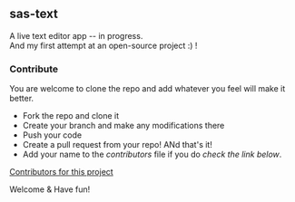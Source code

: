 ## sas-text
A live text editor app -- in progress.  
And my first attempt at an open-source project :) !  
### Contribute
You are welcome to clone the repo and add whatever you feel will make it better.  
- Fork the repo and clone it
- Create your branch and make any modifications there
- Push your code
- Create a pull request from your repo! ANd that's it!  
- Add your name to the _contributors_ file if you do _check the link below_.  

[Contributors for this project](docs/CONTRIBUTING.md)  
  
Welcome & Have fun!  

